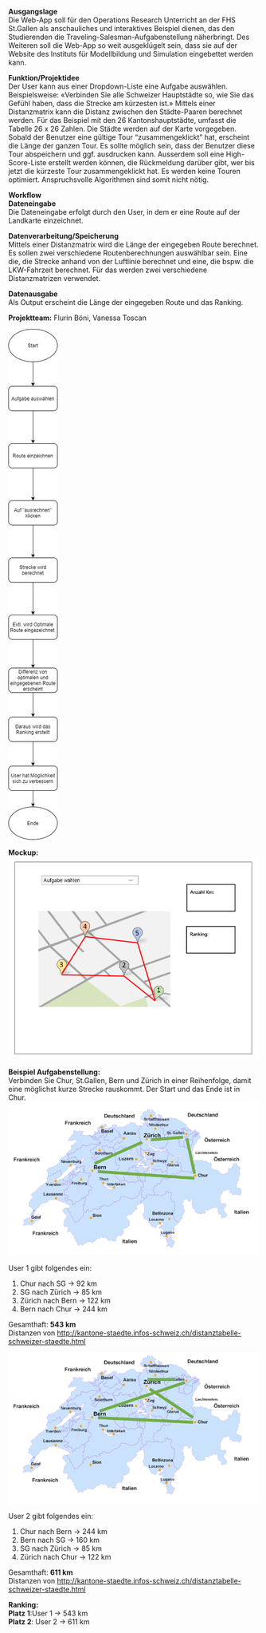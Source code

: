 **Ausgangslage**  
Die Web-App soll für den Operations Research Unterricht an der FHS St.Gallen als anschauliches und interaktives Beispiel dienen, das den Studierenden die Traveling-Salesman-Aufgabenstellung näherbringt. Des Weiteren soll die Web-App so weit ausgeklügelt sein, dass sie auf der Website des Instituts für Modellbildung und Simulation eingebettet werden kann.


**Funktion/Projektidee**   
Der User kann aus einer Dropdown-Liste eine Aufgabe auswählen. Beispielsweise: «Verbinden Sie alle Schweizer Hauptstädte so, wie Sie das Gefühl haben, dass die Strecke am kürzesten ist.» Mittels einer Distanzmatrix kann die Distanz zwischen den Städte-Paaren berechnet werden. Für das Beispiel mit den 26 Kantonshauptstädte, umfasst die Tabelle 26 x 26 Zahlen. Die Städte werden auf der Karte vorgegeben. Sobald der Benutzer eine gültige Tour “zusammengeklickt” hat, erscheint die Länge der ganzen Tour. Es sollte möglich sein, dass der Benutzer diese Tour abspeichern und ggf. ausdrucken kann. Ausserdem soll eine High-Score-Liste erstellt werden können, die Rückmeldung darüber gibt, wer bis jetzt die kürzeste Tour zusammengeklickt hat. Es werden keine Touren optimiert. Anspruchsvolle Algorithmen sind somit nicht nötig.


**Workflow**  
**Dateneingabe**  
Die Dateneingabe erfolgt durch den User, in dem er eine Route auf der Landkarte einzeichnet.   

**Datenverarbeitung/Speicherung**  
Mittels einer Distanzmatrix wird die Länge der eingegeben Route berechnet. Es sollen zwei verschiedene Routenberechnungen auswählbar sein. Eine die, die Strecke anhand von der Luftlinie berechnet und eine, die bspw. die LKW-Fahrzeit berechnet. Für das werden zwei verschiedene Distanzmatrizen verwendet.    

**Datenausgabe**  	  
Als Output erscheint die Länge der eingegeben Route und das Ranking.    

**Projektteam:** Flurin Böni, Vanessa Toscan

![Alt-Text](Szenario.jpg "optionaler Titel")      


**Mockup:**  
![Alt-Text](Mockup.png "optionaler Titel")   



**Beispiel Aufgabenstellung:**  
Verbinden Sie Chur, St.Gallen, Bern und Zürich in einer Reihenfolge, damit eine möglichst kurze Strecke rauskommt. Der Start und das Ende ist in Chur.    
![Alt-Text](Aufgabe1.png "optionaler Titel")  


User 1 gibt folgendes ein:  
1. Chur nach SG → 92 km  
2. SG nach Zürich → 85 km  
3. Zürich nach Bern → 122 km  
4. Bern nach Chur → 244 km  

Gesamthaft: **543 km**    
Distanzen von http://kantone-staedte.infos-schweiz.ch/distanztabelle-schweizer-staedte.html    

![Alt-Text](Aufgabe2.png "optionaler Titel")  

User 2 gibt folgendes ein:  
1. Chur nach Bern → 244 km  
2. Bern nach SG → 160 km  
3. SG nach Zürich → 85 km  
4. Zürich nach Chur → 122 km  

Gesamthaft: **611 km**    
Distanzen von http://kantone-staedte.infos-schweiz.ch/distanztabelle-schweizer-staedte.html  

**Ranking:**  
**Platz 1**:User 1 → 543 km  
**Platz 2**: User 2 → 611 km 









